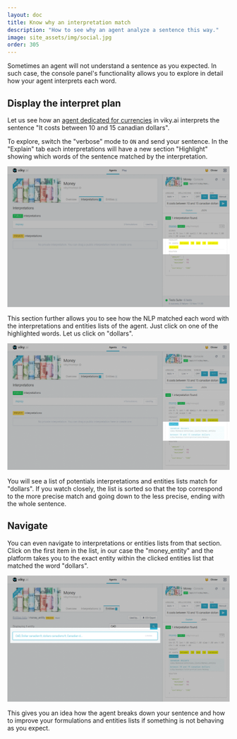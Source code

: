 ```yaml
---
layout: doc
title: Know why an interpretation match
description: "How to see why an agent analyze a sentence this way."
image: site_assets/img/social.jpg
order: 305
---
```


Sometimes an agent will not understand a sentence as you expected. In such case, the console panel's functionality allows you to explore in detail how your agent interprets each word.

## Display the interpret plan

Let us see how an [agent dedicated for currencies](https://www.viky.ai/agents/viky/moneys) in viky.ai interprets the sentence "It costs between 10 and 15 canadian dollars".

To explore, switch the "verbose" mode to `ON` and send your sentence. In the "Explain" tab each interpretations will have a new section "Highlight" showing which words of the sentence matched by the interpretation.

![Console highlight section screenshot](img/01_console_highlight.png "With option 'verbose' a new section appears")

This section further allows you to see how the NLP matched each word with the interpretations and entities lists of the agent. Just click on one of the highlighted words. Let us click on "dollars".

![Console highlight detail screenshot](img/02_console_highlight_details.png "Matching candidates for a word")

You will see a list of potentials interpretations and entities lists match for "dollars". If you watch closely, the list is sorted so that the top correspond to the more precise match and going down to the less precise, ending with the whole sentence.

## Navigate

You can even navigate to interpretations or entities lists from that section. Click on the first item in the list, in our case the "money_entity" and the platform takes you to the exact entity within the clicked entities list that matched the word "dollars".

![Navigate from highlight screenshot](img/03_console_navigation.png "Navigate from the highlight list")

This gives you an idea how the agent breaks down your sentence and how to improve your formulations and entities lists if something is not behaving as you expect.
